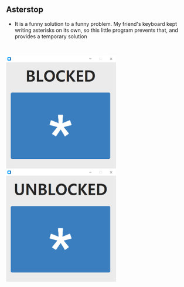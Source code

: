 ## Asterstop
- It is a funny solution to a funny problem. My friend's keyboard kept writing asterisks on its own,
  so this little program prevents that, and provides a temporary solution

<br>

<img src="https://github.com/triskj0/asterstop/blob/master/screenshots/blocked.png" alt="screenshot" width="300"/> <img src="https://github.com/triskj0/asterstop/blob/master/screenshots/unblocked.png" alt="screenshot" width="300"/>
